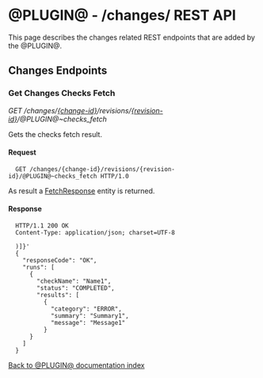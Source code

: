 @PLUGIN@ - /changes/ REST API
==============================

This page describes the changes related REST endpoints that are added by the
@PLUGIN@.

<a id="changes-endpoints"> Changes Endpoints
--------------------------------------------

### <a id="get-checks-fetch"> Get Changes Checks Fetch

_GET /changes/[\{change-id\}](../../../Documentation/rest-api-changes.html#change-id)/revisions/[\{revision-id\}](../../../Documentation/rest-api-changes.html#revision-id)/@PLUGIN@~checks_fetch_

Gets the checks fetch result.

#### Request

```
  GET /changes/{change-id}/revisions/{revision-id}/@PLUGIN@~checks_fetch HTTP/1.0
```

As result a
[FetchResponse](https://gerrit.googlesource.com/gerrit/+/master/polygerrit-ui/app/api/checks.ts)
entity is returned.

#### Response

```
  HTTP/1.1 200 OK
  Content-Type: application/json; charset=UTF-8

  )]}'
  {
    "responseCode": "OK",
    "runs": [
      {
        "checkName": "Name1",
        "status": "COMPLETED",
        "results": [
          {
            "category": "ERROR",
            "summary": "Summary1",
            "message": "Message1"
          }
      }
    ]
  }
```

[Back to @PLUGIN@ documentation index][index]

[index]: index.html
